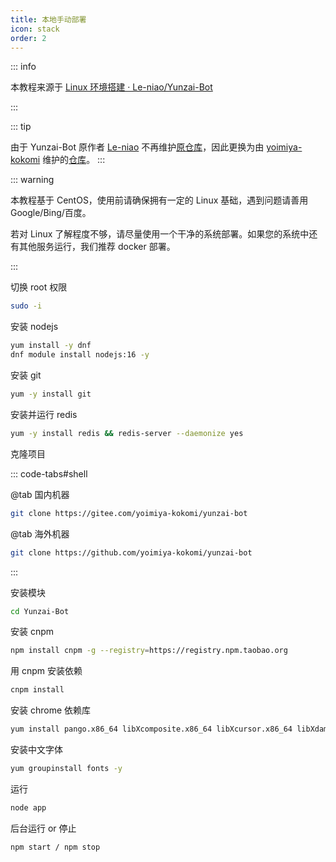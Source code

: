 ```yaml
---
title: 本地手动部署
icon: stack
order: 2
---
```


::: info

本教程来源于 [Linux 环境搭建 · Le-niao/Yunzai-Bot](https://github.com/Le-niao/Yunzai-Bot/issues/3)

:::

::: tip

由于 Yunzai-Bot 原作者 [Le-niao](Le-niao) 不再维护[原仓库](https://github.com/Le-niao/Yunzai-Bot)，因此更换为由 [yoimiya-kokomi](https://github.com/yoimiya-kokomi) 维护的[仓库](https://github.com/yoimiya-kokomi/yunzai-bot)。
:::

::: warning

本教程基于 CentOS，使用前请确保拥有一定的 Linux 基础，遇到问题请善用 Google/Bing/百度。

若对 Linux 了解程度不够，请尽量使用一个干净的系统部署。如果您的系统中还有其他服务运行，我们推荐 docker 部署。

:::

切换 root 权限

```bash
sudo -i
```

安装 nodejs

```bash
yum install -y dnf
dnf module install nodejs:16 -y
```

安装 git

```bash
yum -y install git
```

安装并运行 redis

```bash
yum -y install redis && redis-server --daemonize yes
```

克隆项目

::: code-tabs#shell

@tab 国内机器

```bash
git clone https://gitee.com/yoimiya-kokomi/yunzai-bot
```

@tab 海外机器

```bash
git clone https://github.com/yoimiya-kokomi/yunzai-bot
```

:::

安装模块

```bash
cd Yunzai-Bot
```

安装 cnpm

```bash
npm install cnpm -g --registry=https://registry.npm.taobao.org
```

用 cnpm 安装依赖

```bash
cnpm install
```

安装 chrome 依赖库

```bash
yum install pango.x86_64 libXcomposite.x86_64 libXcursor.x86_64 libXdamage.x86_64 libXext.x86_64 libXi.x86_64 libXtst.x86_64 cups-libs.x86_64 libXScrnSaver.x86_64 libXrandr.x86_64 GConf2.x86_64 alsa-lib.x86_64 atk.x86_64 gtk3.x86_64 -y && yum install libdrm libgbm libxshmfence -y && yum install nss -y && yum update nss -y
```

安装中文字体

```bash
yum groupinstall fonts -y
```

运行

```bash
node app
```

后台运行 or 停止

```bash
npm start / npm stop
```

